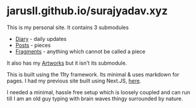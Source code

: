 # jarusll.github.io/surajyadav.xyz #

This is my personal site. 
It contains 3 submodules
  * [Diary](https://github.com/jarusll/diary) - daily updates
  * [Posts](https://github.com/jarusll/posts) - pieces
  * [Fragments](https://github.com/jarusll/fragments) - anything which cannot be called a piece

It also has my [Artworks](https://github.com/jarusll/artworks) but it isn't its submodule.

This is built using the 11ty framework. Its minimal & uses markdown for pages.
I had my previous site built using Next.JS, [here](https://github.com/jarusll/oldportfolio).

I needed a minimal, hassle free setup which is loosely coupled and can run till I am an old guy typing with brain waves thingy surrounded by nature.
